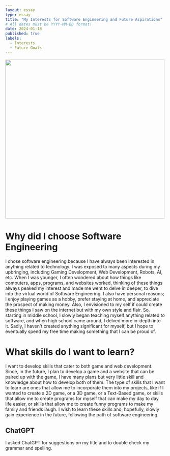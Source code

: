 ```yaml
---
layout: essay
type: essay
title: "My Interests for Software Engineering and Future Aspirations"
# All dates must be YYYY-MM-DD format!
date: 2024-01-18
published: true
labels:
  - Interests
  - Future Goals
---
```


<p>
<img width="500px" class="image-fluid" src="https://www.santuon.com/content/images/size/w2000/2022/06/rubber_duck.jpg">
</p>

<h1>
Why did I choose Software Engineering
</h1>

I chose software engineering because I have always been interested in anything related to technology. I was exposed to many aspects during my upbringing, including Gaming Development, Web Development, Robots, AI, etc. When I was younger, I often wondered about how things like computers, apps, programs, and websites worked, thinking of these things always peaked my interest and made me went to delve in deeper, to dive into the virtual world of Software Engineering. I also have personal reasons; I enjoy playing games as a hobby, prefer staying at home, and appreciate the prospect of making money. Also, I envisioned to my self if could create these things I saw on the internet but with my own style and flair. So, starting in middle school, I slowly began teaching myself anything related to software, and when high school came around, I delved more in-depth into it. Sadly, I haven't created anything significant for myself, but I hope to eventually spend my free time making something that I can be proud of.


<h1>
What skills do I want to learn?
</h1>

I want to develop skills that cater to both game and web development. Since, in the future, I plan to develop a game and a website that can be paired up with the game, I have many plans but very little skill and knowledge about how to develop both of them. The type of skills that I want to learn are ones that allow me to incorporate them into my projects, like if I wanted to create a 2D game, or a 3D game, or a Text-Based game, or skills that allow me to create programs for myself that can make my day to day life easier, or skills that allow me to create funny programs to make my family and friends laugh. I wish to learn these skills and, hopefully, slowly gain experience in the future, following the path of software engineering.

<h2>
ChatGPT
</h2>
I asked ChatGPT for suggestions on my title and to double check my grammar and spelling.

